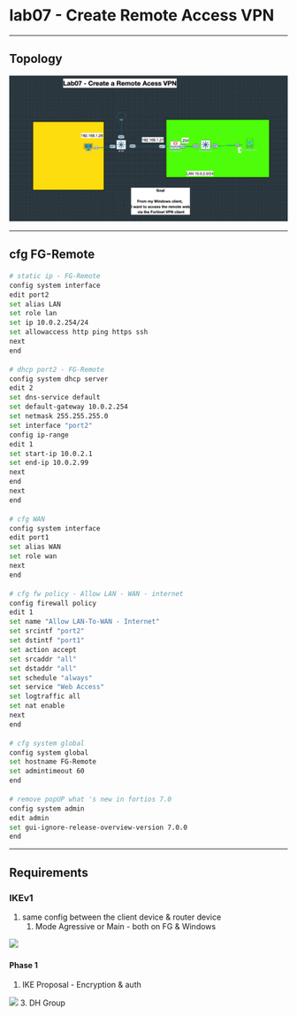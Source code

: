 # lab07 - Create Remote Access VPN

---

## Topology
<img src="https://raw.githubusercontent.com/pc-aide/FCA/refs/heads/main/eve-ng/lab07%20-%20Create%20Remote%20Access%20VPN/Lab07%20-%20Create%20Remote%20Access%20VPN.png">

---

## cfg FG-Remote
````sh
# static ip - FG-Remote
config system interface
edit port2
set alias LAN
set role lan
set ip 10.0.2.254/24
set allowaccess http ping https ssh
next
end

# dhcp port2 - FG-Remote
config system dhcp server
edit 2
set dns-service default
set default-gateway 10.0.2.254
set netmask 255.255.255.0
set interface "port2"
config ip-range
edit 1
set start-ip 10.0.2.1
set end-ip 10.0.2.99
next
end
next
end

# cfg WAN
config system interface
edit port1
set alias WAN
set role wan
next
end

# cfg fw policy - Allow LAN - WAN - internet
config firewall policy
edit 1
set name "Allow LAN-To-WAN - Internet"
set srcintf "port2"
set dstintf "port1"
set action accept
set srcaddr "all"
set dstaddr "all"
set schedule "always"
set service "Web Access"
set logtraffic all
set nat enable
next
end

# cfg system global
config system global
set hostname FG-Remote
set admintimeout 60
end

# remove popUP what 's new in fortios 7.0
config system admin
edit admin
set gui-ignore-release-overview-version 7.0.0
end
````

---

## Requirements
### IKEv1
1. same config between the client device & router device
   1. Mode Agressive or Main - both on FG & Windows
<img src="https://github.com/pc-aide/FCP-SO/blob/main/CLI/mode%20aggressive.png">


#### Phase 1
1. IKE Proposal - Encryption & auth
<img src="https://github.com/pc-aide/FCP-SO/blob/main/CLI/diag%20vpn%20ipsec%20status.png?raw=true">
3. DH Group
